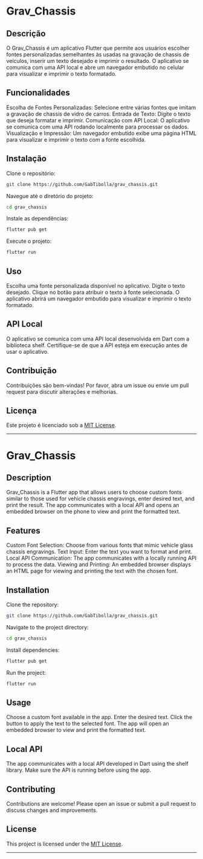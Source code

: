 
# Grav_Chassis

## Descrição

O Grav_Chassis é um aplicativo Flutter que permite aos usuários escolher fontes personalizadas semelhantes às usadas na gravação de chassis de veículos, inserir um texto desejado e imprimir o resultado. O aplicativo se comunica com uma API local e abre um navegador embutido no celular para visualizar e imprimir o texto formatado.

## Funcionalidades

Escolha de Fontes Personalizadas: Selecione entre várias fontes que imitam a gravação de chassis de vidro de carros.
Entrada de Texto: Digite o texto que deseja formatar e imprimir.
Comunicação com API Local: O aplicativo se comunica com uma API rodando localmente para processar os dados.
Visualização e Impressão: Um navegador embutido exibe uma página HTML para visualizar e imprimir o texto com a fonte escolhida.
## Instalação

Clone o repositório:
```bash
git clone https://github.com/GabTibolla/grav_chassis.git
```

Navegue até o diretório do projeto:
```bash
cd grav_chassis
```

Instale as dependências:
```bash
flutter pub get
```

Execute o projeto:
```bash
flutter run
```

## Uso

Escolha uma fonte personalizada disponível no aplicativo.
Digite o texto desejado.
Clique no botão para atribuir o texto à fonte selecionada.
O aplicativo abrirá um navegador embutido para visualizar e imprimir o texto formatado.
## API Local

O aplicativo se comunica com uma API local desenvolvida em Dart com a biblioteca shelf. Certifique-se de que a API esteja em execução antes de usar o aplicativo.

## Contribuição

Contribuições são bem-vindas! Por favor, abra um issue ou envie um pull request para discutir alterações e melhorias.

## Licença

Este projeto é licenciado sob a [MIT License](LICENSE).

---

# Grav_Chassis

## Description

Grav_Chassis is a Flutter app that allows users to choose custom fonts similar to those used for vehicle chassis engravings, enter desired text, and print the result. The app communicates with a local API and opens an embedded browser on the phone to view and print the formatted text.

## Features

Custom Font Selection: Choose from various fonts that mimic vehicle glass chassis engravings.
Text Input: Enter the text you want to format and print.
Local API Communication: The app communicates with a locally running API to process the data.
Viewing and Printing: An embedded browser displays an HTML page for viewing and printing the text with the chosen font.
## Installation

Clone the repository:
```bash
git clone https://github.com/GabTibolla/grav_chassis.git
```

Navigate to the project directory:
```bash
cd grav_chassis
```

Install dependencies:
```bash
flutter pub get
```

Run the project:
```bash
flutter run
```

## Usage

Choose a custom font available in the app.
Enter the desired text.
Click the button to apply the text to the selected font.
The app will open an embedded browser to view and print the formatted text.
## Local API

The app communicates with a local API developed in Dart using the shelf library. Make sure the API is running before using the app.

## Contributing

Contributions are welcome! Please open an issue or submit a pull request to discuss changes and improvements.

## License

This project is licensed under the [MIT License](LICENSE).

---